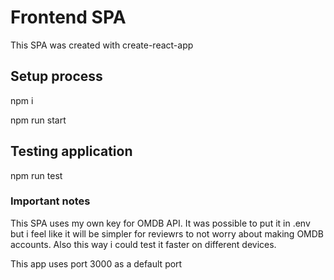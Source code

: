 # Frontend SPA

This SPA was created with create-react-app

## Setup process

npm i

npm run start

## Testing application

npm run test

### Important notes

This SPA uses my own key for OMDB API. It was possible to put it in .env but i feel like it will be simpler for reviewrs to not worry about making
OMDB accounts. Also this way i could test it faster on different devices.




This app uses port 3000 as a default port
